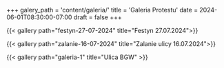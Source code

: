 +++
galery_path = 'content/galeria/'
title = 'Galeria Protestu'
date = 2024-06-01T08:30:00-07:00
draft = false
+++

{{< gallery path="festyn-27-07-2024" title="Festyn 27.07.2024">}}

{{< gallery path="zalanie-16-07-2024" title="Zalanie ulicy 16.07.2024">}}

{{< gallery path="galeria-1" title="Ulica BGW" >}}






